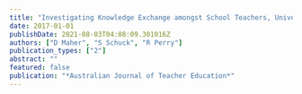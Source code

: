 ```yaml
---
title: "Investigating Knowledge Exchange amongst School Teachers, University Teacher Educators and Industry Partners."
date: 2017-01-01
publishDate: 2021-08-03T04:08:09.301016Z
authors: ["D Maher", "S Schuck", "R Perry"]
publication_types: ["2"]
abstract: ""
featured: false
publication: "*Australian Journal of Teacher Education*"
---
```


